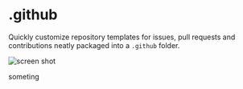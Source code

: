 # .github

Quickly customize repository templates for issues, pull requests and contributions neatly packaged into a `.github` folder.

![screen shot](https://raw.githubusercontent.com/daniellmb/.github/master/Screen.Shot.2016-02-24.at.7.46.51.AM.png)



someting
